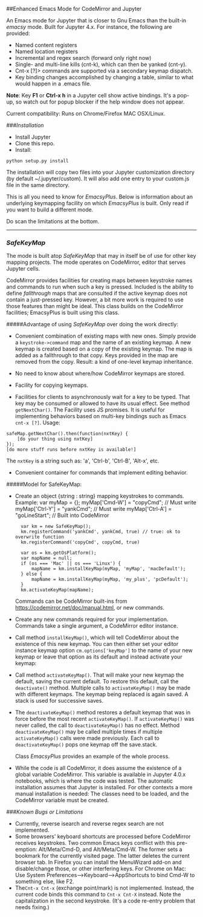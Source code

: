 ##Enhanced Emacs Mode for CodeMirror and Jupyter

An Emacs mode for Jupyter that is closer to Gnu Emacs than the built-in *emacsy* mode. Built for Jupyter 4.x. For instance, the following are provided:

- Named content registers
- Named location registers
- Incremental and regex search (forward only right now)
- Single- and multi-line kills (cnt-k), which can then be yanked (cnt-y). 
- Cnt-x [?]> commands are supported via a secondary keymap dispatch.
- Key binding changes accomplished by changing a table, similar to what would happen in a .emacs file.

**Note**: Key **F1** or **Ctrl-x h** in a Jupyter cell show active bindings. It's a pop-up, so watch out for popup blocker if the help window does not appear.


Current compatibility: Runs on Chrome/Firefox MAC OSX/Linux.

###*Installation*

- Install Jupyter
- Clone this repo.
- Install:

```
python setup.py install
```

The installation will copy two files into your Jupyter customization directory (by default ~/.jupyter/custom). It will also add one entry to your custom.js file in the same directory.

This is all you need to know for *EmacsyPlus*. Below is information about an underlying keymapping facility on which *EmacsyPlus* is built. Only read if you want to build a different mode.

Do scan the limitations at the bottom.

-----------

### *SafeKeyMap*

The mode is built atop *SafeKeyMap* that may in itself be of use for other key mapping projects. The mode operates on CodeMirror, editor that serves Jupyter cells.

CodeMirror provides facilities for creating maps between keystroke names and commands to run when such a key is pressed. Included is the ability to define *fallthrough* maps that are consulted if the active keymap does not contain a just-pressed key. However, a bit more work is required to use those features than might be ideal. This class builds on the CodeMirror facilities; EmacsyPlus is built using this class.

#####Advantage of using *SafeKeyMap* over doing the work directly:

- Convenient combination of existing maps with new ones. Simply provide a `keystroke->command` map and the name of an existing keymap. A new keymap is created based on a copy of the existing keymap. The map is added as a fallthrough to that copy. Keys provided in the map are removed from the copy. Result: a kind of one-level keymap inheritance.

- No need to know about where/how CodeMirror keymaps are stored.

- Facility for copying keymaps.

- Facilities for clients to asynchronously wait for a key to be typed. That key may be consumed or allowed to have its usual effect. See method `getNextChar()`. The Facility uses JS promises. It is useful for implementing behaviors based on multi-key bindings such as Emacs `cnt-x [?]`. Usage:
```
safeMap.getNextChar().then(function(nxtKey) {
	[do your thing using nxtKey]
});
[do more stuff runs before nxtKey is available!]
```
The `nxtKey` is a string such as: 'a', 'Ctrl-b', 'Ctrl-B', 'Alt-x', etc.

- Convenient container for commands that implement editing behavior.

#####Model for SafeKeyMap:

- Create an object {string : string} mapping keystrokes to commands.
  Example:
		var myMap = {};
        myMap['Cmd-W']  = "copyCmd";     // Must write
        myMap['Ctrl-Y'] = "yankCmd";     // Must write
        myMap['Ctrl-A'] = "goLineStart"; // Built into CodeMirror

		var km = new SafeKeyMap();
        km.registerCommand('yankCmd', yankCmd, true) // true: ok to overwrite function
        km.registerCommand('copyCmd', copyCmd, true)

		var os = km.getOsPlatform();
        var mapName = null;
        if (os === 'Mac' || os === 'Linux') {
            mapName = km.installKeyMap(myMap, 'myMap', 'macDefault');
        } else {
            mapName = km.installKeyMap(myMap, 'my_plus', 'pcDefault');
        }
        km.activateKeyMap(mapName);

  Commands can be CodeMirror built-ins from https://codemirror.net/doc/manual.html, or new commands.

- Create any new commands required for your implementation. Commands take a single argument, a CodeMirror editor instance.

- Call method `installKeyMap()`, which will tell CodeMirror about the
  existence of this new keymap. You can then either set your editor
  instance keymap option `cm.options['keyMap']` to the name of your new
  keymap or leave that option as its default and instead activate your
  keymap:

- Call method `activateKeyMap()`. That will make your new keymap the
  default, saving the current default. To restore this default, 
  call the `deactivate()` method. Multiple calls to `activateKeyMap()`
  may be made with different keymaps. The keymap being replaced
  is again saved. A stack is used for successive saves.

- The `deactivateKeyMap()` method restores a default keymap that was
  in force before the most recent `activateKeyMap()`. If `activateKeyMap()`
  was never called, the call to `deactivateKeyMap()` has no effect.
  Method `deactivateKeyMap()` may be called multiple times if multiple
  `activateKeyMap()` calls were made previously. Each call to `deactivateKeyMap()` pops one keymap off the save.stack.

  Class *EmacsyPlus* provides an example of the whole process.


- While the code is all CodeMirror, it does assume the existence of a global variable CodeMirror. This variable is available in Jupyter 4.0.x notebooks, which is where the code was tested. The automatic installation assumes that Jupyter is installed. For other contexts a more manual installation is needed: The classes need to be loaded, and the CodeMirror variable must be created.

###*Known Bugs or Limitations*
- Currently, reverse isearch and reverse regex search are not implemented.
- Some browsers' keyboard shortcuts are processed before CodeMirror receives keystrokes. Two common Emacs keys conflict with this pre-emption: Alt/Meta/Cmd-D, and Alt/Meta/Cmd-W. The former sets a bookmark for the currently visited page. The latter deletes the current browser tab. In Firefox you can install the MenuWizard add-on and disable/change those, or other interfering keys. For Chrome on Mac: Use System Preferences-->Keyboard-->AppShortcuts
to bind Cmd-W to something else, like F2. 
- The`Cnt-x Cnt-x` (exchange point/mark) is not implemented. Instead, the current code binds this command to `Cnt-x Cnt-X` instead. Note the capitalization in the second keystroke. (It's a code re-entry problem that needs fixing.)
